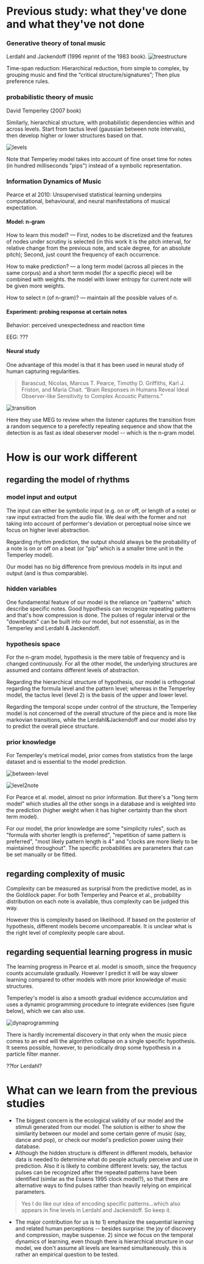 # Previous study: what they've done and what they've not done
### Generative theory of tonal music
Lerdahl and Jackendoff (1996 reprint of the 1983 book).
![treestructure](Lerdahl.jpg)

Time-span reduction: Hierarchical reduction, from simple to complex, by grouping music and find the “critical structure/signatures”; Then plus preference rules.

### probabilistic theory of music
David Temperley (2007 book)

Similarly, hierarchical structure, with probabilistic dependencies within and across levels. Start from tactus level (gaussian between note intervals), then develop higher or lower structures based on that.

![levels](Temperley.jpg)

Note that Temperley model takes into account of fine onset time for notes (in hundred milliseconds "pips") instead of a symbolic representation. 

### Information Dynamics of Music

Pearce et al 2010: Unsupervised statistical learning underpins computational, behavioural, and neural manifestations of musical expectation. 

#### Model: n-gram

How to learn this model? — First, nodes to be discretized and the features of nodes under scrutiny is selected (in this work it is the pitch interval, for relative change from the previous note, and scale degree, for an absolute pitch); Second, just count the frequency of each occurrence.

How to make prediction? — a long term model (across all pieces in the same corpus) and a short term model (for a specific piece) will be combined with weights. the model with lower entropy for current note will be given more weights.

How to select n (of n-gram)? — maintain all the possible values of n.

#### Experiment: probing response at certain notes

Behavior: perceived unexpectedness and reaction time

EEG: ???

#### Neural study

One advantage of this model is that it has been used in neural study of human capturing regularities.
> Barascud, Nicolas, Marcus T. Pearce, Timothy D. Griffiths, Karl J. Friston, and Maria Chait. “Brain Responses in Humans Reveal Ideal Observer-like Sensitivity to Complex Acoustic Patterns.” 

![transition](Barascud2016.png)

Here they use MEG to review when the listener captures the transition from a random sequence to a perefectly repeating sequence and show that the detection is as fast as ideal obeserver model -- which is the n-gram model.

# How is our work different
## regarding the model of rhythms
### model input and output
The input can either be symbolic input (e.g. on or off, or length of a note) or raw input extracted from the audio file. We deal with the former and not taking into account of performer's deviation or perceptual noise since we focus on higher level abstraction. 

Regarding rhythm prediction, the output should always be the probability of a note is on or off on a beat (or "pip" which is a smaller time unit in the Temperley model). 

Our model has no big difference from previous models in its input and output (and is thus comparable). 

### hidden variables
One fundamental feature of our model is the reliance on "patterns" which describe specific notes. Good hypothesis can recognize repeating patterns and that's how compression is done. The pulses of regular interval or the "downbeats" can be built into our model, but not essenstial, as in the Temperley and Lerdahl & Jackendoff.

### hypothesis space

For the n-gram model, hypothesis is the mere table of frequency and is changed continuously. For all the other model, the underlying structures are assumed and contains different levels of abstraction. 

Regarding the hierarchical structure of hypothesis, our model is orthogonal regarding the formula level and the pattern level; whereas in the Temperley model, the tactus level (level 2) is the basis of the upper and lower level.

Regarding the temporal scope under control of the structure, the Temperley model is not concerned of the overall structure of the piece and is more like markovian transitions, while the Lerdahl&Jackendoff and our model also try to predict the overall piece structure. 


### prior knowledge
For Temperley's metrical model, prior comes from statistics from the large dataset and is essential to the model prediction.

![between-level](Temperley_prior1.jpg)

![level2note](Temperley_prior2.jpg)

For Pearce et al. model, almost no prior information. But there's a "long term model" which studies all the other songs in a database and is weighted into the prediction (higher weight when it has higher certainty than the short term model).

For our model, the prior knowledge are some "simplicity rules", such as "formula with shorter length is preferred", "repetition of same pattern is preferred", "most likely pattern length is 4" and "clocks are more likely to be maintained throughout". The specific probabilities are parameters that can be set manually or be fitted.

## regarding complexity of music
Complexity can be measured as surprisal from the predictive model, as in the Goldilock paper. For both Temperley and Pearce et al., probability distribution on each note is available, thus complexity can be judged this way. 

However this is complexity based on likelihood. If based on the posterior of hypothesis, different models become uncompareable. It is unclear what is the right level of complexity people care about.

## regarding sequential learning progress in music
The learning progress in Pearce et al. model is smooth, since the frequency counts accumulate gradually. However I predict it will be way slower learning compared to other models with more prior knowledge of music structures.

Temperley's model is also a smooth gradual evidence accumulation and uses a dynamic programming procedure to integrate evidences (see figure below), which we can also use. 

![dynaprogramming](Temperley_dynaprogm.png)

There is hardly incremental discovery in that only when the music piece comes to an end will the algorithm collapse on a single specific hypothesis. It seems possible, however, to periodically drop some hypothesis in a particle filter manner. 

??for Lerdahl?


# What can we learn from the previous studies
- The biggest concern is the ecological validity of our model and the stimuli generated from our model. The solution is either to show the similarity between our model and some certain genre of music (say, dance and pop), or check our model's prediction power using their database.
- Although the hidden structure is different in different models, behavior data is needed to determine what do people actually perceive and use in prediction. Also it is likely to combine different levels: say, the tactus pulses can be recognized after the repeated patterns have been identified (simlar as the Essens 1995 clock model?), so that there are alternative ways to find pulses rather than heavily relying on empirical parameters. 

> Yes I do like our idea of encoding specific patterns...which also appears in fine levels in Lerdahl and Jackendoff. So keep it.

- The major contribution for us is to 1) emphasize the sequential learning and related human perceptions -- besides surprise: the joy of discovery and compression, maybe suspense. 2) since we focus on the temporal dynamics of learning, even though there is hierarchical structure in our model, we don't assume all levels are learned simultaneously. this is rather an empirical question to be tested.